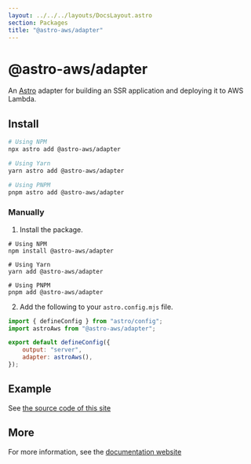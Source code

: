 ```yaml
---
layout: ../../../layouts/DocsLayout.astro
section: Packages
title: "@astro-aws/adapter"
---
```


# @astro-aws/adapter

An [Astro](https://astro.build) adapter for building an SSR application and deploying it to AWS Lambda.

## Install

```sh
# Using NPM
npx astro add @astro-aws/adapter

# Using Yarn
yarn astro add @astro-aws/adapter

# Using PNPM
pnpm astro add @astro-aws/adapter
```

### Manually

1. Install the package.

```
# Using NPM
npm install @astro-aws/adapter

# Using Yarn
yarn add @astro-aws/adapter

# Using PNPM
pnpm add @astro-aws/adapter
```

2. Add the following to your `astro.config.mjs` file.

```js
import { defineConfig } from "astro/config";
import astroAws from "@astro-aws/adapter";

export default defineConfig({
	output: "server",
	adapter: astroAws(),
});
```

## Example

See [the source code of this site](https://github.com/lukeshay/astro-aws/blob/main/apps/www/astro.config.ts)
## More

For more information, see the [documentation website](https://astro-aws.org/)

